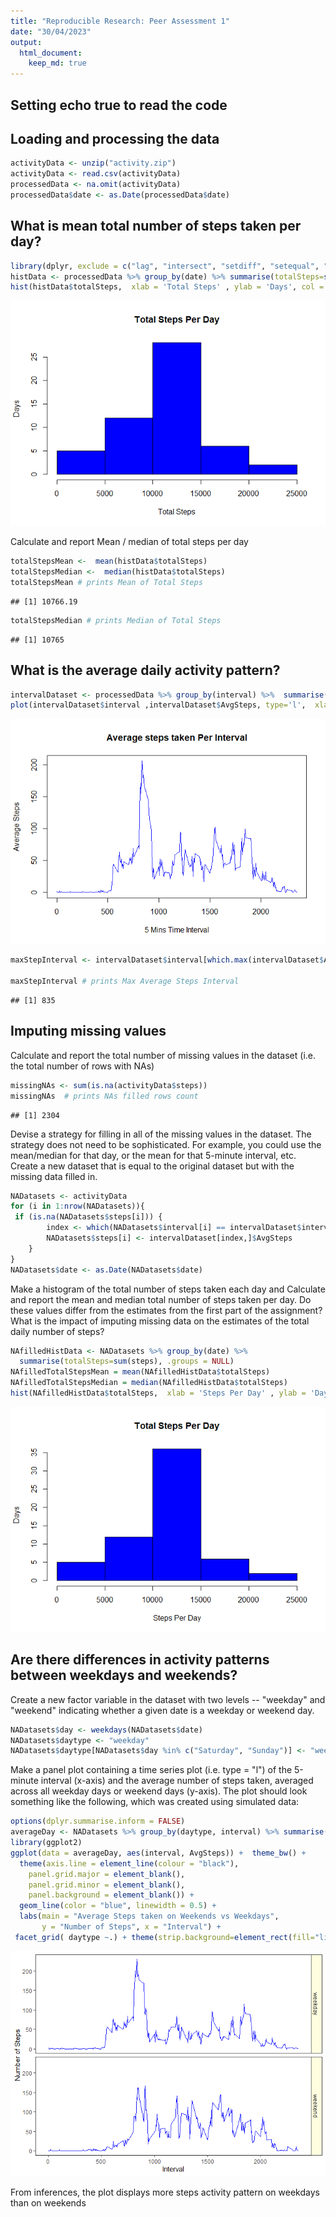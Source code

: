 ```yaml
---
title: "Reproducible Research: Peer Assessment 1"
date: "30/04/2023"
output: 
  html_document:
    keep_md: true
---
```


## Setting echo true to read the code



## Loading and processing the data


```r
activityData <- unzip("activity.zip")
activityData <- read.csv(activityData)
processedData <- na.omit(activityData)
processedData$date <- as.Date(processedData$date)
```

## What is mean total number of steps taken per day?


```r
library(dplyr, exclude = c("lag", "intersect", "setdiff", "setequal", "union", "filter")) # Excluded unused objects to avoid conflicts
histData <- processedData %>% group_by(date) %>% summarise(totalSteps=sum(steps), .groups = NULL) 
hist(histData$totalSteps,  xlab = 'Total Steps' , ylab = 'Days', col = 'blue', main="Total Steps Per Day", border= 'black')
```

![](figure/unnamed-chunk-2-1.png)<!-- -->

Calculate and report Mean / median of total steps per day 


```r
totalStepsMean <-  mean(histData$totalSteps)
totalStepsMedian <-  median(histData$totalSteps)
totalStepsMean # prints Mean of Total Steps
```

```
## [1] 10766.19
```

```r
totalStepsMedian # prints Median of Total Steps
```

```
## [1] 10765
```

## What is the average daily activity pattern?


```r
intervalDataset <- processedData %>% group_by(interval) %>%  summarise(AvgSteps=mean(steps), .groups = NULL) 
plot(intervalDataset$interval ,intervalDataset$AvgSteps, type='l',  xlab = '5 Mins Time Interval' , ylab = 'Average Steps', col = 'blue', main="Average steps taken Per Interval")
```

![](figure/unnamed-chunk-4-1.png)<!-- -->

```r
maxStepInterval <- intervalDataset$interval[which.max(intervalDataset$AvgSteps)]

maxStepInterval # prints Max Average Steps Interval
```

```
## [1] 835
```

## Imputing missing values

Calculate and report the total number of missing values in the dataset (i.e. the total number of rows with NAs)


```r
missingNAs <- sum(is.na(activityData$steps))
missingNAs  # prints NAs filled rows count
```

```
## [1] 2304
```

Devise a strategy for filling in all of the missing values in the dataset. The strategy does not need to be sophisticated. For example, you could use the mean/median for that day, or the mean for that 5-minute interval, etc. Create a new dataset that is equal to the original dataset but with the missing data filled in.


```r
NADatasets <- activityData
for (i in 1:nrow(NADatasets)){
 if (is.na(NADatasets$steps[i])) {
        index <- which(NADatasets$interval[i] == intervalDataset$interval)
        NADatasets$steps[i] <- intervalDataset[index,]$AvgSteps
    }
}
NADatasets$date <- as.Date(NADatasets$date)
```

Make a histogram of the total number of steps taken each day and Calculate and report the mean and median total number of steps taken per day. Do these values differ from the estimates from the first part of the assignment? What is the impact of imputing missing data on the estimates of the total daily number of steps?


```r
NAfilledHistData <- NADatasets %>% group_by(date) %>% 
  summarise(totalSteps=sum(steps), .groups = NULL) 
NAfilledTotalStepsMean = mean(NAfilledHistData$totalSteps)
NAfilledTotalStepsMedian = median(NAfilledHistData$totalSteps)
hist(NAfilledHistData$totalSteps,  xlab = 'Steps Per Day' , ylab = 'Days', col = 'blue', main="Total Steps Per Day", border= 'black')
```

![](figure/unnamed-chunk-7-1.png)<!-- -->

## Are there differences in activity patterns between weekdays and weekends?


Create a new factor variable in the dataset with two levels -- "weekday" and "weekend" indicating whether a given date is a weekday or weekend day.


```r
NADatasets$day <- weekdays(NADatasets$date)
NADatasets$daytype <- "weekday"
NADatasets$daytype[NADatasets$day %in% c("Saturday", "Sunday")] <- "weekend"
```

Make a panel plot containing a time series plot (i.e. type = "l") of the 5-minute interval (x-axis) and the average number of steps taken, averaged across all weekday days or weekend days (y-axis). The plot should look something like the following, which was created using simulated data:


```r
options(dplyr.summarise.inform = FALSE)
averageDay <- NADatasets %>% group_by(daytype, interval) %>% summarise(AvgSteps = mean(steps))
library(ggplot2)
ggplot(data = averageDay, aes(interval, AvgSteps)) +  theme_bw() +
  theme(axis.line = element_line(colour = "black"),
    panel.grid.major = element_blank(),
    panel.grid.minor = element_blank(),
    panel.background = element_blank()) + 
  geom_line(color = "blue", linewidth = 0.5) + 
  labs(main = "Average Steps taken on Weekends vs Weekdays",
       y = "Number of Steps", x = "Interval") +
 facet_grid( daytype ~.) + theme(strip.background=element_rect(fill="lightyellow"))
```

![](figure/unnamed-chunk-9-1.png)<!-- -->

From inferences, the plot displays more steps activity pattern on weekdays than on weekends
